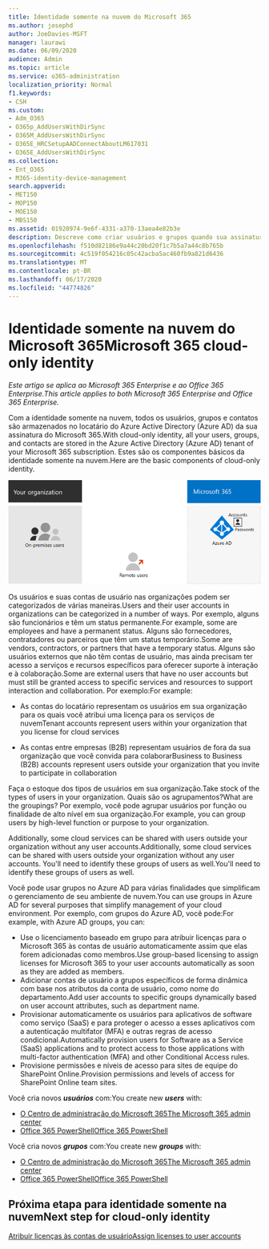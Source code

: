 ```yaml
---
title: Identidade somente na nuvem do Microsoft 365
ms.author: josephd
author: JoeDavies-MSFT
manager: laurawi
ms.date: 06/09/2020
audience: Admin
ms.topic: article
ms.service: o365-administration
localization_priority: Normal
f1.keywords:
- CSH
ms.custom:
- Adm_O365
- O365p_AddUsersWithDirSync
- O365M_AddUsersWithDirSync
- O365E_HRCSetupAADConnectAboutLM617031
- O365E_AddUsersWithDirSync
ms.collection:
- Ent_O365
- M365-identity-device-management
search.appverid:
- MET150
- MOP150
- MOE150
- MBS150
ms.assetid: 01920974-9e6f-4331-a370-13aea4e82b3e
description: Descreve como criar usuários e grupos quando sua assinatura do Microsoft 365 estiver usando a identidade somente de nuvem.
ms.openlocfilehash: f510d82186e9a44c20bd20f1c7b5a7a44c8b765b
ms.sourcegitcommit: 4c519f054216c05c42acba5ac460fb9a821d6436
ms.translationtype: MT
ms.contentlocale: pt-BR
ms.lasthandoff: 06/17/2020
ms.locfileid: "44774826"
---
```

# <a name="microsoft-365-cloud-only-identity"></a><span data-ttu-id="ca41c-103">Identidade somente na nuvem do Microsoft 365</span><span class="sxs-lookup"><span data-stu-id="ca41c-103">Microsoft 365 cloud-only identity</span></span>

<span data-ttu-id="ca41c-104">*Este artigo se aplica ao Microsoft 365 Enterprise e ao Office 365 Enterprise.*</span><span class="sxs-lookup"><span data-stu-id="ca41c-104">*This article applies to both Microsoft 365 Enterprise and Office 365 Enterprise.*</span></span>

<span data-ttu-id="ca41c-105">Com a identidade somente na nuvem, todos os usuários, grupos e contatos são armazenados no locatário do Azure Active Directory (Azure AD) da sua assinatura do Microsoft 365.</span><span class="sxs-lookup"><span data-stu-id="ca41c-105">With cloud-only identity, all your users, groups, and contacts are stored in the Azure Active Directory (Azure AD) tenant of your Microsoft 365 subscription.</span></span> <span data-ttu-id="ca41c-106">Estes são os componentes básicos da identidade somente na nuvem.</span><span class="sxs-lookup"><span data-stu-id="ca41c-106">Here are the basic components of cloud-only identity.</span></span>
 
![Os componentes básicos da identidade somente na nuvem](./media/about-office-365-identity/cloud-only-identity.png)

<span data-ttu-id="ca41c-108">Os usuários e suas contas de usuário nas organizações podem ser categorizados de várias maneiras.</span><span class="sxs-lookup"><span data-stu-id="ca41c-108">Users and their user accounts in organizations can be categorized in a number of ways.</span></span> <span data-ttu-id="ca41c-109">Por exemplo, alguns são funcionários e têm um status permanente.</span><span class="sxs-lookup"><span data-stu-id="ca41c-109">For example, some are employees and have a permanent status.</span></span> <span data-ttu-id="ca41c-110">Alguns são fornecedores, contratadores ou parceiros que têm um status temporário.</span><span class="sxs-lookup"><span data-stu-id="ca41c-110">Some are vendors, contractors, or partners that have a temporary status.</span></span> <span data-ttu-id="ca41c-111">Alguns são usuários externos que não têm contas de usuário, mas ainda precisam ter acesso a serviços e recursos específicos para oferecer suporte à interação e à colaboração.</span><span class="sxs-lookup"><span data-stu-id="ca41c-111">Some are external users that have no user accounts but must still be granted access to specific services and resources to support interaction and collaboration.</span></span> <span data-ttu-id="ca41c-112">Por exemplo:</span><span class="sxs-lookup"><span data-stu-id="ca41c-112">For example:</span></span>

- <span data-ttu-id="ca41c-113">As contas do locatário representam os usuários em sua organização para os quais você atribui uma licença para os serviços de nuvem</span><span class="sxs-lookup"><span data-stu-id="ca41c-113">Tenant accounts represent users within your organization that you license for cloud services</span></span>

- <span data-ttu-id="ca41c-114">As contas entre empresas (B2B) representam usuários de fora da sua organização que você convida para colaborar</span><span class="sxs-lookup"><span data-stu-id="ca41c-114">Business to Business (B2B) accounts represent users outside your organization that you invite to participate in collaboration</span></span>

<span data-ttu-id="ca41c-115">Faça o estoque dos tipos de usuários em sua organização.</span><span class="sxs-lookup"><span data-stu-id="ca41c-115">Take stock of the types of users in your organization.</span></span> <span data-ttu-id="ca41c-116">Quais são os agrupamentos?</span><span class="sxs-lookup"><span data-stu-id="ca41c-116">What are the groupings?</span></span> <span data-ttu-id="ca41c-117">Por exemplo, você pode agrupar usuários por função ou finalidade de alto nível em sua organização.</span><span class="sxs-lookup"><span data-stu-id="ca41c-117">For example, you can group users by high-level function or purpose to your organization.</span></span>

<span data-ttu-id="ca41c-118">Additionally, some cloud services can be shared with users outside your organization without any user accounts.</span><span class="sxs-lookup"><span data-stu-id="ca41c-118">Additionally, some cloud services can be shared with users outside your organization without any user accounts.</span></span> <span data-ttu-id="ca41c-119">You'll need to identify these groups of users as well.</span><span class="sxs-lookup"><span data-stu-id="ca41c-119">You'll need to identify these groups of users as well.</span></span>

<span data-ttu-id="ca41c-120">Você pode usar grupos no Azure AD para várias finalidades que simplificam o gerenciamento de seu ambiente de nuvem.</span><span class="sxs-lookup"><span data-stu-id="ca41c-120">You can use groups in Azure AD for several purposes that simplify management of your cloud environment.</span></span> <span data-ttu-id="ca41c-121">Por exemplo, com grupos do Azure AD, você pode:</span><span class="sxs-lookup"><span data-stu-id="ca41c-121">For example, with Azure AD groups, you can:</span></span>

- <span data-ttu-id="ca41c-122">Use o licenciamento baseado em grupo para atribuir licenças para o Microsoft 365 às contas de usuário automaticamente assim que elas forem adicionadas como membros.</span><span class="sxs-lookup"><span data-stu-id="ca41c-122">Use group-based licensing to assign licenses for Microsoft 365 to your user accounts automatically as soon as they are added as members.</span></span>
- <span data-ttu-id="ca41c-123">Adicionar contas de usuário a grupos específicos de forma dinâmica com base nos atributos da conta de usuário, como nome do departamento.</span><span class="sxs-lookup"><span data-stu-id="ca41c-123">Add user accounts to specific groups dynamically based on user account attributes, such as department name.</span></span>
- <span data-ttu-id="ca41c-124">Provisionar automaticamente os usuários para aplicativos de software como serviço (SaaS) e para proteger o acesso a esses aplicativos com a autenticação multifator (MFA) e outras regras de acesso condicional.</span><span class="sxs-lookup"><span data-stu-id="ca41c-124">Automatically provision users for Software as a Service (SaaS) applications and to protect access to those applications with multi-factor authentication (MFA) and other Conditional Access rules.</span></span>
- <span data-ttu-id="ca41c-125">Provisione permissões e níveis de acesso para sites de equipe do SharePoint Online.</span><span class="sxs-lookup"><span data-stu-id="ca41c-125">Provision permissions and levels of access for SharePoint Online team sites.</span></span>

<span data-ttu-id="ca41c-126">Você cria novos ***usuários*** com:</span><span class="sxs-lookup"><span data-stu-id="ca41c-126">You create new ***users*** with:</span></span>

- [<span data-ttu-id="ca41c-127">O Centro de administração do Microsoft 365</span><span class="sxs-lookup"><span data-stu-id="ca41c-127">The Microsoft 365 admin center</span></span>](https://docs.microsoft.com/office365/admin/add-users/add-users)
- [<span data-ttu-id="ca41c-128">Office 365 PowerShell</span><span class="sxs-lookup"><span data-stu-id="ca41c-128">Office 365 PowerShell</span></span>](https://docs.microsoft.com/office365/enterprise/powershell/create-user-accounts-with-office-365-powershell)

<span data-ttu-id="ca41c-129">Você cria novos ***grupos*** com:</span><span class="sxs-lookup"><span data-stu-id="ca41c-129">You create new ***groups*** with:</span></span>

- [<span data-ttu-id="ca41c-130">O Centro de administração do Microsoft 365</span><span class="sxs-lookup"><span data-stu-id="ca41c-130">The Microsoft 365 admin center</span></span>](https://docs.microsoft.com/office365/admin/create-groups/create-groups)
- [<span data-ttu-id="ca41c-131">Office 365 PowerShell</span><span class="sxs-lookup"><span data-stu-id="ca41c-131">Office 365 PowerShell</span></span>](https://docs.microsoft.com/office365/enterprise/powershell/manage-office-365-groups-with-powershell)


## <a name="next-step-for-cloud-only-identity"></a><span data-ttu-id="ca41c-132">Próxima etapa para identidade somente na nuvem</span><span class="sxs-lookup"><span data-stu-id="ca41c-132">Next step for cloud-only identity</span></span>

[<span data-ttu-id="ca41c-133">Atribuir licenças às contas de usuário</span><span class="sxs-lookup"><span data-stu-id="ca41c-133">Assign licenses to user accounts</span></span>](assign-licenses-to-user-accounts.md)
